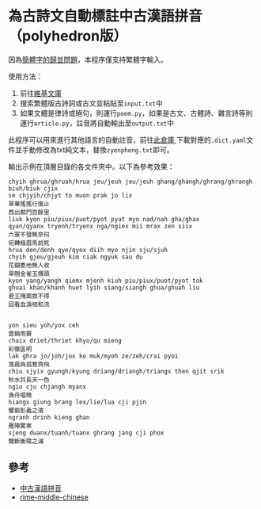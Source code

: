 # 為古詩文自動標註中古漢語拼音（polyhedron版）

因為[簡體字的歸並問題](https://ytenx.org/byohlyuk/KienxPyan)，本程序僅支持繁體字輸入。

使用方法：

1. 前往[維基文庫](https://zh.wikisource.org/wiki/Wikisource:%E9%A6%96%E9%A1%B5)
2. 搜索繁體版古詩詞或古文並粘貼至`input.txt`中
3. 如果文體是律詩或絕句，則運行`poem.py`，如果是古文、古體詩、雜言詩等則運行`article.py`，註音將自動輸出至`output.txt`中

此程序可以用來進行其他語言的自動註音，前往[此倉庫
](https://github.com/laubonghaudoi/Chinese_Rime)下載對應的`.dict.yaml`文件並手動修改為txt純文本，替換`zyenpheng.txt`即可。

輸出示例在頂層目錄的各文件夾中。以下為參考效果：

```
chyih ghrua/ghruah/hrua jeu/jeuh jeu/jeuh ghang/ghangh/ghrang/ghrangh biuh/biuk cjix 
se chjyih/chjyt to muon prak jo lix 
翠華搖搖行復止
西出都門百餘里
liuk kyon piu/piux/puot/pyot pyat myo nad/nah gha/ghax 
qyan/qyanx tryenh/tryenx nga/ngiex mii mrax zen siix 
六軍不發無奈何
宛轉蛾眉馬前死
hrua den/denh qye/qyex diih myo njin sju/sjuh 
chyih gjeu/gjeuh kim ciak ngyuk sau du 
花鈿委地無人收
翠翹金雀玉搔頭
kyon yang/yangh qiemx mjenh kiuh piu/piux/puot/pyot tok 
ghuai khan/khanh huet lyih siang/siangh ghua/ghuah liu 
君王掩面救不得
回看血淚相和流


yon sieu yoh/yox ceh 
雲銷雨霽
chaix driet/thriet khyo/qu mieng 
彩徹區明
lak ghra jo/joh/jox ko muk/myoh ze/zeh/crai pyoi
落霞與孤鶩齊飛
chiu sjyix gyungh/kyung driang/driangh/triangx then qjit srik 
秋水共長天一色
ngio cju chjangh myanx 
漁舟唱晚
hiangx giung brang lex/lie/lua cji pjin 
響窮彭蠡之濱
ngranh drinh kieng ghan 
雁陣驚寒
sjeng duanx/tuanh/tuanx ghrang jang cji phox 
聲斷衡陽之浦
```

## 參考

- [中古漢語拼音](https://zh.wikipedia.org/wiki/User:Polyhedron/%E4%B8%AD%E5%8F%A4%E6%BC%A2%E8%AA%9E%E6%8B%BC%E9%9F%B3)
- [rime-middle-chinese](https://github.com/biopolyhedron/rime-middle-chinese)